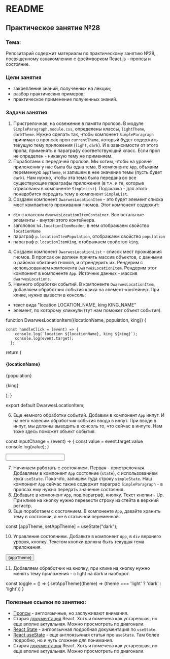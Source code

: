 # README

## Практическое занятие №28

### Тема:

Репозитарий содержит материалы по практическому занятию №28, посвященному ознакомлению с фреймворком React.js - пропсы и состояние.

### Цели занятия
- закрепление знаний, полученных на лекции;
- разбор практических примеров;
- практическое применение полученных знаний.

### Задачи занятия
1. Пристрелочная, на освежение в памяти пропсов. В модуле `SimpleParagraph.module.css`, определены классы, `lightTheme`, `darkTheme`. Нужно сделать так, чтобы компонент `SimpleParagraph` принимал в пропсах проп `currentTheme`, который будет содержать текущую тему приложения (`light`, `dark`). И в зависимости от этого пропа, применять к параграфу соответствующий класс. Если проп не определен - никакую тему не применяем.
2. Поработаем с передачей пропсов. Мы хотим, чтобы на уровне приложения у нас была бы одна тема. В компоненте `App`, объявим переменную `appTheme`, и запишем в нее значение темы (пусть будет `dark`). Нам нужно, чтобы эта тема была передана во все существующие параграфы приложения (в т.ч. и те, которые отрисованы в компоненте `SimpleList`). Подсказка - для этого понадобится передать тему в компонент `SimpleList`.
3. Создаем компонент `DwarwesLocationItem` - это будет элемент списка мест компактного проживания гномов. Этот компонент содержит:
 - `div` с классом `dwarwesLocationItemContainer`. Все остальные элементы - внутри этого контейнера.
 - заголовок `h4.locationItemHeader`, в нем отображаем свойство `locationName`
 - параграф `p.locationItemPopulation`, отображаем свойство `population`
 - параграф `p.locationItemKing`, отображаем свойство `king`.
4. Создаем компонент `DwarwesLocationList` - список мест проживания гномов. В пропсах он должен принять массив объектов, с данными о районах обитания гномов, и отрендерить их. Рендерим с использованием компонента `DwarwesLocationItem`. Рендерим этот компонент в компоненте `App`. Источник данных - массив `dwarwesLocations`.
5. Немного обработки событий. В компоненте `DwarwesLocationItem`, добавляем обработчик события клика на элемент-контейнер. При клике, нужно вывести в консоль:
 - текст вида "location LOCATION_NAME, king KING_NAME"
 - элемент, по которому кликнули (тут нам поможет объект события).

function DwarwesLocationItem({locationName, population, king}) {

    const handleClick = (event) => {
        console.log(`location ${locationName}, king ${king}`);
        console.log(event.target);
      };

  return (
    <div className="dwarwesLocationItemContainer" onClick={handleClick}>
      <h4 className="locationItemHeader">{locationName}</h4>
      <p className="locationItemPopulation">{population}</p>
      <p className="locationItemKing">{king}</p>
    </div>
  );
}

export default DwarwesLocationItem;

6. Еще немного обработки событий. Добавим в компонент `App` инпут. И на него навесим обработчик события ввода в инпут. При вводе в инпут, мы должны выводить в консоль то, что сейчас в инпуте. Нам тоже здесь поможет объект события.

const inputChange = (event) => {
      const value = event.target.value
      console.log(value);
  }

  <input type="text" onChange={inputChange}/>

7. Начинаем работать с состоянием. Первая - пристрелочная. Добавляем в компонент `App` состояние (`state`), с использованием хука `useState`. Пока что, запишем туда строку `simpleState`. Наш компонент `App` сейчас также содержит параграф `SimpleParagraph` - в пропсах ему нужно передать значение состояния.
8. Добавьте в компонент `App`, под параграф, кнопку. Текст кнопки - Up. При клике на кнопку нужно перевести строку из стейта в верхний регистр.
9. Еще поработаем с состоянием. В компоненте `App`, давайте хранить тему в состоянии, а не в статичной переменной.

const [appTheme, setAppTheme] = useState("dark");

10. Управление состоянием. Добавьте в компонент `App`, в `div` верхнего уровня, кнопку. Текстом кнопки должна быть текущая тема приложения.

<button onClick={toggle}>{appTheme}</button>

11. Добавляем обработчик на кнопку, при клике на кнопку нужно менять тему приложения - с light на dark и наоборот.

const toggle = () => {
    setAppTheme((theme) => (theme === 'light' ? 'dark' : 'light'))
  }



### Полезные ссылки по занятию:
 - [Пропсы](https://www.w3schools.com/react/react_props.asp) - англоязычные, но заслуживают внимания.
 - Старая [документация](https://legacy.reactjs.org/docs/components-and-props.html) React. Хоть и помечена как устаревшая, но еще вполне актуальная. Можно просмотреть по диагонали.
  - [React State](https://react.dev/learn/state-a-components-memory) - англоязычная подробная документация по `useState`.
 - [React useState](https://dmitripavlutin.com/react-usestate-hook-guide/#1-state-management-using-usestate) - еще англоязычная статья про `useState`. Там более подробно, но и чуть сложнее для понимания.
 - Старая [документация](https://legacy.reactjs.org/docs/components-and-props.html) React. Хоть и помечена как устаревшая, но еще вполне актуальная. Можно просмотреть по диагонали.
